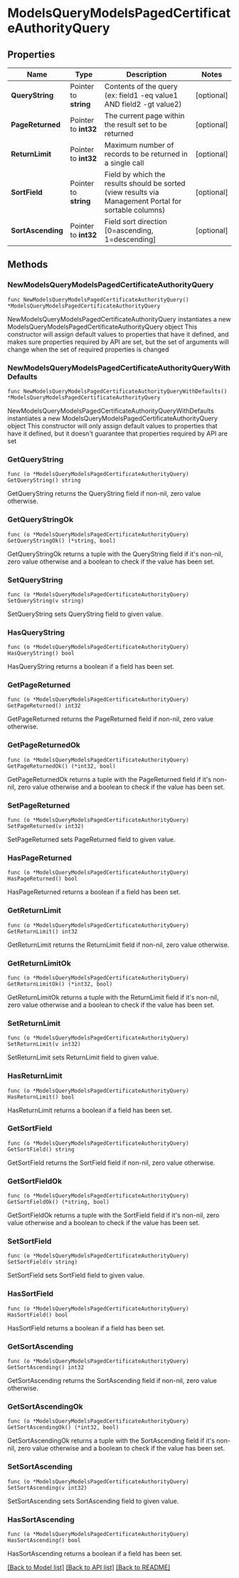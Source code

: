 # ModelsQueryModelsPagedCertificateAuthorityQuery

## Properties

Name | Type | Description | Notes
------------ | ------------- | ------------- | -------------
**QueryString** | Pointer to **string** | Contents of the query (ex: field1 -eq value1 AND field2 -gt value2) | [optional] 
**PageReturned** | Pointer to **int32** | The current page within the result set to be returned | [optional] 
**ReturnLimit** | Pointer to **int32** | Maximum number of records to be returned in a single call | [optional] 
**SortField** | Pointer to **string** | Field by which the results should be sorted (view results via Management Portal for sortable columns) | [optional] 
**SortAscending** | Pointer to **int32** | Field sort direction [0&#x3D;ascending, 1&#x3D;descending] | [optional] 

## Methods

### NewModelsQueryModelsPagedCertificateAuthorityQuery

`func NewModelsQueryModelsPagedCertificateAuthorityQuery() *ModelsQueryModelsPagedCertificateAuthorityQuery`

NewModelsQueryModelsPagedCertificateAuthorityQuery instantiates a new ModelsQueryModelsPagedCertificateAuthorityQuery object
This constructor will assign default values to properties that have it defined,
and makes sure properties required by API are set, but the set of arguments
will change when the set of required properties is changed

### NewModelsQueryModelsPagedCertificateAuthorityQueryWithDefaults

`func NewModelsQueryModelsPagedCertificateAuthorityQueryWithDefaults() *ModelsQueryModelsPagedCertificateAuthorityQuery`

NewModelsQueryModelsPagedCertificateAuthorityQueryWithDefaults instantiates a new ModelsQueryModelsPagedCertificateAuthorityQuery object
This constructor will only assign default values to properties that have it defined,
but it doesn't guarantee that properties required by API are set

### GetQueryString

`func (o *ModelsQueryModelsPagedCertificateAuthorityQuery) GetQueryString() string`

GetQueryString returns the QueryString field if non-nil, zero value otherwise.

### GetQueryStringOk

`func (o *ModelsQueryModelsPagedCertificateAuthorityQuery) GetQueryStringOk() (*string, bool)`

GetQueryStringOk returns a tuple with the QueryString field if it's non-nil, zero value otherwise
and a boolean to check if the value has been set.

### SetQueryString

`func (o *ModelsQueryModelsPagedCertificateAuthorityQuery) SetQueryString(v string)`

SetQueryString sets QueryString field to given value.

### HasQueryString

`func (o *ModelsQueryModelsPagedCertificateAuthorityQuery) HasQueryString() bool`

HasQueryString returns a boolean if a field has been set.

### GetPageReturned

`func (o *ModelsQueryModelsPagedCertificateAuthorityQuery) GetPageReturned() int32`

GetPageReturned returns the PageReturned field if non-nil, zero value otherwise.

### GetPageReturnedOk

`func (o *ModelsQueryModelsPagedCertificateAuthorityQuery) GetPageReturnedOk() (*int32, bool)`

GetPageReturnedOk returns a tuple with the PageReturned field if it's non-nil, zero value otherwise
and a boolean to check if the value has been set.

### SetPageReturned

`func (o *ModelsQueryModelsPagedCertificateAuthorityQuery) SetPageReturned(v int32)`

SetPageReturned sets PageReturned field to given value.

### HasPageReturned

`func (o *ModelsQueryModelsPagedCertificateAuthorityQuery) HasPageReturned() bool`

HasPageReturned returns a boolean if a field has been set.

### GetReturnLimit

`func (o *ModelsQueryModelsPagedCertificateAuthorityQuery) GetReturnLimit() int32`

GetReturnLimit returns the ReturnLimit field if non-nil, zero value otherwise.

### GetReturnLimitOk

`func (o *ModelsQueryModelsPagedCertificateAuthorityQuery) GetReturnLimitOk() (*int32, bool)`

GetReturnLimitOk returns a tuple with the ReturnLimit field if it's non-nil, zero value otherwise
and a boolean to check if the value has been set.

### SetReturnLimit

`func (o *ModelsQueryModelsPagedCertificateAuthorityQuery) SetReturnLimit(v int32)`

SetReturnLimit sets ReturnLimit field to given value.

### HasReturnLimit

`func (o *ModelsQueryModelsPagedCertificateAuthorityQuery) HasReturnLimit() bool`

HasReturnLimit returns a boolean if a field has been set.

### GetSortField

`func (o *ModelsQueryModelsPagedCertificateAuthorityQuery) GetSortField() string`

GetSortField returns the SortField field if non-nil, zero value otherwise.

### GetSortFieldOk

`func (o *ModelsQueryModelsPagedCertificateAuthorityQuery) GetSortFieldOk() (*string, bool)`

GetSortFieldOk returns a tuple with the SortField field if it's non-nil, zero value otherwise
and a boolean to check if the value has been set.

### SetSortField

`func (o *ModelsQueryModelsPagedCertificateAuthorityQuery) SetSortField(v string)`

SetSortField sets SortField field to given value.

### HasSortField

`func (o *ModelsQueryModelsPagedCertificateAuthorityQuery) HasSortField() bool`

HasSortField returns a boolean if a field has been set.

### GetSortAscending

`func (o *ModelsQueryModelsPagedCertificateAuthorityQuery) GetSortAscending() int32`

GetSortAscending returns the SortAscending field if non-nil, zero value otherwise.

### GetSortAscendingOk

`func (o *ModelsQueryModelsPagedCertificateAuthorityQuery) GetSortAscendingOk() (*int32, bool)`

GetSortAscendingOk returns a tuple with the SortAscending field if it's non-nil, zero value otherwise
and a boolean to check if the value has been set.

### SetSortAscending

`func (o *ModelsQueryModelsPagedCertificateAuthorityQuery) SetSortAscending(v int32)`

SetSortAscending sets SortAscending field to given value.

### HasSortAscending

`func (o *ModelsQueryModelsPagedCertificateAuthorityQuery) HasSortAscending() bool`

HasSortAscending returns a boolean if a field has been set.


[[Back to Model list]](../README.md#documentation-for-models) [[Back to API list]](../README.md#documentation-for-api-endpoints) [[Back to README]](../README.md)


